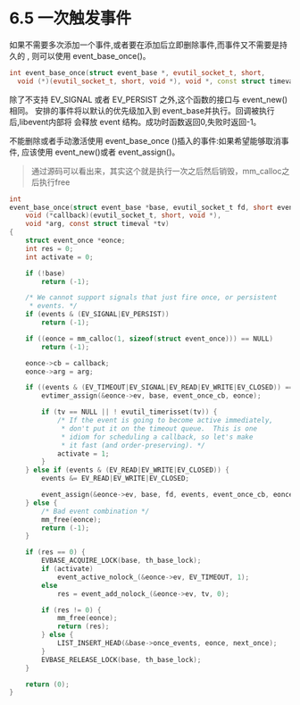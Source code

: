 # 6.5 一次触发事件


如果不需要多次添加一个事件,或者要在添加后立即删除事件,而事件又不需要是持久的 , 则可以使用 event_base_once()。

```cpp
int event_base_once(struct event_base *, evutil_socket_t, short,
  void (*)(evutil_socket_t, short, void *), void *, const struct timeval *);
```

除了不支持 EV_SIGNAL 或者 EV_PERSIST 之外,这个函数的接口与 event_new()相同。 安排的事件将以默认的优先级加入到 event_base并执行。回调被执行后,libevent内部将 会释放 event 结构。成功时函数返回0,失败时返回-1。

不能删除或者手动激活使用 event_base_once ()插入的事件:如果希望能够取消事件, 应该使用 event_new()或者 event_assign()。

> 通过源码可以看出来，其实这个就是执行一次之后然后销毁，mm_calloc之后执行free

```c
int
event_base_once(struct event_base *base, evutil_socket_t fd, short events,
    void (*callback)(evutil_socket_t, short, void *),
    void *arg, const struct timeval *tv)
{
	struct event_once *eonce;
	int res = 0;
	int activate = 0;

	if (!base)
		return (-1);

	/* We cannot support signals that just fire once, or persistent
	 * events. */
	if (events & (EV_SIGNAL|EV_PERSIST))
		return (-1);

	if ((eonce = mm_calloc(1, sizeof(struct event_once))) == NULL)
		return (-1);

	eonce->cb = callback;
	eonce->arg = arg;

	if ((events & (EV_TIMEOUT|EV_SIGNAL|EV_READ|EV_WRITE|EV_CLOSED)) == EV_TIMEOUT) {
		evtimer_assign(&eonce->ev, base, event_once_cb, eonce);

		if (tv == NULL || ! evutil_timerisset(tv)) {
			/* If the event is going to become active immediately,
			 * don't put it on the timeout queue.  This is one
			 * idiom for scheduling a callback, so let's make
			 * it fast (and order-preserving). */
			activate = 1;
		}
	} else if (events & (EV_READ|EV_WRITE|EV_CLOSED)) {
		events &= EV_READ|EV_WRITE|EV_CLOSED;

		event_assign(&eonce->ev, base, fd, events, event_once_cb, eonce);
	} else {
		/* Bad event combination */
		mm_free(eonce);
		return (-1);
	}

	if (res == 0) {
		EVBASE_ACQUIRE_LOCK(base, th_base_lock);
		if (activate)
			event_active_nolock_(&eonce->ev, EV_TIMEOUT, 1);
		else
			res = event_add_nolock_(&eonce->ev, tv, 0);

		if (res != 0) {
			mm_free(eonce);
			return (res);
		} else {
			LIST_INSERT_HEAD(&base->once_events, eonce, next_once);
		}
		EVBASE_RELEASE_LOCK(base, th_base_lock);
	}

	return (0);
}
```
